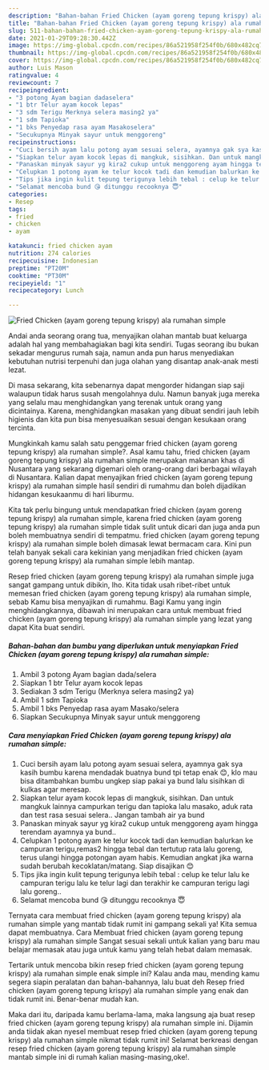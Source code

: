 ```yaml
---
description: "Bahan-bahan Fried Chicken (ayam goreng tepung krispy) ala rumahan simple yang nikmat Untuk Jualan"
title: "Bahan-bahan Fried Chicken (ayam goreng tepung krispy) ala rumahan simple yang nikmat Untuk Jualan"
slug: 511-bahan-bahan-fried-chicken-ayam-goreng-tepung-krispy-ala-rumahan-simple-yang-nikmat-untuk-jualan
date: 2021-01-29T09:28:30.442Z
image: https://img-global.cpcdn.com/recipes/86a521958f254f0b/680x482cq70/fried-chicken-ayam-goreng-tepung-krispy-ala-rumahan-simple-foto-resep-utama.jpg
thumbnail: https://img-global.cpcdn.com/recipes/86a521958f254f0b/680x482cq70/fried-chicken-ayam-goreng-tepung-krispy-ala-rumahan-simple-foto-resep-utama.jpg
cover: https://img-global.cpcdn.com/recipes/86a521958f254f0b/680x482cq70/fried-chicken-ayam-goreng-tepung-krispy-ala-rumahan-simple-foto-resep-utama.jpg
author: Luis Mason
ratingvalue: 4
reviewcount: 7
recipeingredient:
- "3 potong Ayam bagian dadaselera"
- "1 btr Telur ayam kocok lepas"
- "3 sdm Terigu Merknya selera masing2 ya"
- "1 sdm Tapioka"
- "1 bks Penyedap rasa ayam Masakoselera"
- "Secukupnya Minyak sayur untuk menggoreng"
recipeinstructions:
- "Cuci bersih ayam lalu potong ayam sesuai selera, ayamnya gak sya kasih bumbu karena mendadak buatnya bund tpi tetap enak 😊, klo mau bisa ditambahkan bumbu ungkep siap pakai ya bund lalu sisihkan di kulkas agar meresap."
- "Siapkan telur ayam kocok lepas di mangkuk, sisihkan. Dan untuk mangkuk lainnya campurkan terigu dan tapioka lalu masako, aduk rata dan test rasa sesuai selera.. Jangan tambah air ya bund"
- "Panaskan minyak sayur yg kira2 cukup untuk menggoreng ayam hingga terendam ayamnya ya bund.."
- "Celupkan 1 potong ayam ke telur kocok tadi dan kemudian balurkan ke campuran terigu,remas2 hingga tebal dan tertutup rata lalu goreng, terus ulangi hingga potongan ayam habis. Kemudian angkat jika warna sudah berubah kecoklatan/matang. Siap disajikan 😊"
- "Tips jika ingin kulit tepung terigunya lebih tebal : celup ke telur lalu ke campuran terigu lalu ke telur lagi dan terakhir ke campuran terigu lagi lalu goreng.."
- "Selamat mencoba bund 😘 ditunggu recooknya 😇"
categories:
- Resep
tags:
- fried
- chicken
- ayam

katakunci: fried chicken ayam 
nutrition: 274 calories
recipecuisine: Indonesian
preptime: "PT20M"
cooktime: "PT30M"
recipeyield: "1"
recipecategory: Lunch

---
```



![Fried Chicken (ayam goreng tepung krispy) ala rumahan simple](https://img-global.cpcdn.com/recipes/86a521958f254f0b/680x482cq70/fried-chicken-ayam-goreng-tepung-krispy-ala-rumahan-simple-foto-resep-utama.jpg)

Andai anda seorang orang tua, menyajikan olahan mantab buat keluarga adalah hal yang membahagiakan bagi kita sendiri. Tugas seorang ibu bukan sekadar mengurus rumah saja, namun anda pun harus menyediakan kebutuhan nutrisi terpenuhi dan juga olahan yang disantap anak-anak mesti lezat.

Di masa  sekarang, kita sebenarnya dapat mengorder hidangan siap saji walaupun tidak harus susah mengolahnya dulu. Namun banyak juga mereka yang selalu mau menghidangkan yang terenak untuk orang yang dicintainya. Karena, menghidangkan masakan yang dibuat sendiri jauh lebih higienis dan kita pun bisa menyesuaikan sesuai dengan kesukaan orang tercinta. 



Mungkinkah kamu salah satu penggemar fried chicken (ayam goreng tepung krispy) ala rumahan simple?. Asal kamu tahu, fried chicken (ayam goreng tepung krispy) ala rumahan simple merupakan makanan khas di Nusantara yang sekarang digemari oleh orang-orang dari berbagai wilayah di Nusantara. Kalian dapat menyajikan fried chicken (ayam goreng tepung krispy) ala rumahan simple hasil sendiri di rumahmu dan boleh dijadikan hidangan kesukaanmu di hari liburmu.

Kita tak perlu bingung untuk mendapatkan fried chicken (ayam goreng tepung krispy) ala rumahan simple, karena fried chicken (ayam goreng tepung krispy) ala rumahan simple tidak sulit untuk dicari dan juga anda pun boleh membuatnya sendiri di tempatmu. fried chicken (ayam goreng tepung krispy) ala rumahan simple boleh dimasak lewat bermacam cara. Kini pun telah banyak sekali cara kekinian yang menjadikan fried chicken (ayam goreng tepung krispy) ala rumahan simple lebih mantap.

Resep fried chicken (ayam goreng tepung krispy) ala rumahan simple juga sangat gampang untuk dibikin, lho. Kita tidak usah ribet-ribet untuk memesan fried chicken (ayam goreng tepung krispy) ala rumahan simple, sebab Kamu bisa menyajikan di rumahmu. Bagi Kamu yang ingin menghidangkannya, dibawah ini merupakan cara untuk membuat fried chicken (ayam goreng tepung krispy) ala rumahan simple yang lezat yang dapat Kita buat sendiri.

<!--inarticleads1-->

##### Bahan-bahan dan bumbu yang diperlukan untuk menyiapkan Fried Chicken (ayam goreng tepung krispy) ala rumahan simple:

1. Ambil 3 potong Ayam bagian dada/selera
1. Siapkan 1 btr Telur ayam kocok lepas
1. Sediakan 3 sdm Terigu (Merknya selera masing2 ya)
1. Ambil 1 sdm Tapioka
1. Ambil 1 bks Penyedap rasa ayam Masako/selera
1. Siapkan Secukupnya Minyak sayur untuk menggoreng




<!--inarticleads2-->

##### Cara menyiapkan Fried Chicken (ayam goreng tepung krispy) ala rumahan simple:

1. Cuci bersih ayam lalu potong ayam sesuai selera, ayamnya gak sya kasih bumbu karena mendadak buatnya bund tpi tetap enak 😊, klo mau bisa ditambahkan bumbu ungkep siap pakai ya bund lalu sisihkan di kulkas agar meresap.
1. Siapkan telur ayam kocok lepas di mangkuk, sisihkan. Dan untuk mangkuk lainnya campurkan terigu dan tapioka lalu masako, aduk rata dan test rasa sesuai selera.. Jangan tambah air ya bund
1. Panaskan minyak sayur yg kira2 cukup untuk menggoreng ayam hingga terendam ayamnya ya bund..
1. Celupkan 1 potong ayam ke telur kocok tadi dan kemudian balurkan ke campuran terigu,remas2 hingga tebal dan tertutup rata lalu goreng, terus ulangi hingga potongan ayam habis. Kemudian angkat jika warna sudah berubah kecoklatan/matang. Siap disajikan 😊
1. Tips jika ingin kulit tepung terigunya lebih tebal : celup ke telur lalu ke campuran terigu lalu ke telur lagi dan terakhir ke campuran terigu lagi lalu goreng..
1. Selamat mencoba bund 😘 ditunggu recooknya 😇




Ternyata cara membuat fried chicken (ayam goreng tepung krispy) ala rumahan simple yang mantab tidak rumit ini gampang sekali ya! Kita semua dapat membuatnya. Cara Membuat fried chicken (ayam goreng tepung krispy) ala rumahan simple Sangat sesuai sekali untuk kalian yang baru mau belajar memasak atau juga untuk kamu yang telah hebat dalam memasak.

Tertarik untuk mencoba bikin resep fried chicken (ayam goreng tepung krispy) ala rumahan simple enak simple ini? Kalau anda mau, mending kamu segera siapin peralatan dan bahan-bahannya, lalu buat deh Resep fried chicken (ayam goreng tepung krispy) ala rumahan simple yang enak dan tidak rumit ini. Benar-benar mudah kan. 

Maka dari itu, daripada kamu berlama-lama, maka langsung aja buat resep fried chicken (ayam goreng tepung krispy) ala rumahan simple ini. Dijamin anda tiidak akan nyesel membuat resep fried chicken (ayam goreng tepung krispy) ala rumahan simple nikmat tidak rumit ini! Selamat berkreasi dengan resep fried chicken (ayam goreng tepung krispy) ala rumahan simple mantab simple ini di rumah kalian masing-masing,oke!.

